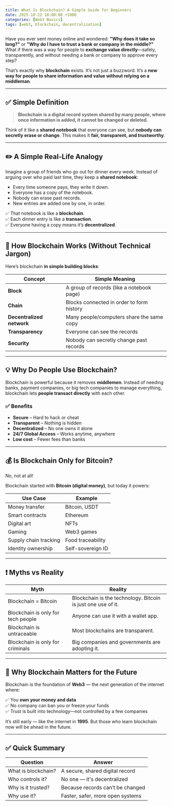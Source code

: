 ```yaml
---
title: What Is Blockchain? A Simple Guide for Beginners
date: 2025-10-22 18:00:00 +1000
categories: [Web3 Basics]
tags: [web3, blockchain, decentralization]
---
```


Have you ever sent money online and wondered: **"Why does it take so long?"** or **"Why do I have to trust a bank or company in the middle?"**  
What if there was a way for people to **exchange value directly**—safely, transparently, and without needing a bank or company to approve every step?

That’s exactly why **blockchain** exists. It’s not just a buzzword. It’s a **new way for people to share information and value without relying on a middleman**.

---

## ✅ Simple Definition

> **Blockchain is a digital record system shared by many people, where once information is added, it cannot be changed or deleted.**

Think of it like a **shared notebook** that everyone can see, but **nobody can secretly erase or change**. This makes it **fair, transparent, and trustworthy**.

---

## ✏️ A Simple Real-Life Analogy

Imagine a group of friends who go out for dinner every week. Instead of arguing over who paid last time, they keep a **shared notebook**:

- Every time someone pays, they write it down.
- Everyone has a copy of the notebook.
- Nobody can erase past records.
- New entries are added one by one, in order.

✅ That notebook is like a **blockchain**.  
✅ Each dinner entry is like a **transaction**.  
✅ Everyone having a copy means it’s **decentralized**.

---

## 🔧 How Blockchain Works (Without Technical Jargon)

Here’s blockchain **in simple building blocks**:

| Concept | Simple Meaning |
|----------|----------------|
| **Block** | A group of records (like a notebook page) |
| **Chain** | Blocks connected in order to form history |
| **Decentralized network** | Many people/computers share the same copy |
| **Transparency** | Everyone can see the records |
| **Security** | Nobody can secretly change past records |

---


## 💡 Why Do People Use Blockchain?

Blockchain is powerful because it removes **middlemen**. Instead of needing banks, payment companies, or big tech companies to manage everything, blockchain lets **people transact directly** with each other.

### ✅ Benefits

- **Secure** – Hard to hack or cheat
- **Transparent** – Nothing is hidden
- **Decentralized** – No one owns it alone
- **24/7 Global Access** – Works anytime, anywhere
- **Low cost** – Fewer fees than banks

---

## 💰 Is Blockchain Only for Bitcoin?

No, not at all!

Blockchain started with **Bitcoin (digital money)**, but today it powers:

| Use Case | Example |
|-----------|---------|
| Money transfer | Bitcoin, USDT |
| Smart contracts | Ethereum |
| Digital art | NFTs |
| Gaming | Web3 games |
| Supply chain tracking | Food traceability |
| Identity ownership | Self-sovereign ID |

---

## ❗ Myths vs Reality

| Myth | Reality |
|------|---------|
| Blockchain = Bitcoin | Blockchain is the technology. Bitcoin is just one use of it. |
| Blockchain is only for tech people | Anyone can use it with a wallet app. |
| Blockchain is untraceable | Most blockchains are transparent. |
| Blockchain is only for criminals | Big companies and governments are adopting it. |

---

## 🧭 Why Blockchain Matters for the Future

Blockchain is the foundation of **Web3** — the next generation of the internet where:

✅ You **own your money and data**  
✅ No company can ban you or freeze your funds  
✅ Trust is built into technology—not controlled by a few companies  

It’s still early — like the internet in **1995**. But those who learn blockchain now will be ahead in the future.

---

## ✅ Quick Summary

| Question | Answer |
|-----------|--------|
| What is blockchain? | A secure, shared digital record |
| Who controls it? | No one — it's decentralized |
| Why is it trusted? | Because records can’t be changed |
| Why use it? | Faster, safer, more open systems |